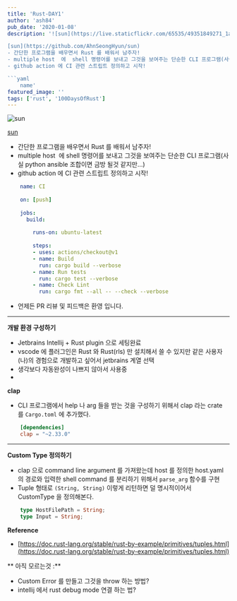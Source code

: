 ```yaml
---
title: 'Rust-DAY1'
author: 'ash84'
pub_date: '2020-01-08'
description: '![sun](https://live.staticflickr.com/65535/49351849271_1a8164bbd0_z.jpg)

[sun](https://github.com/AhnSeongHyun/sun)
- 간단한 프로그램을 배우면서 Rust 를 배워서 남주자!
- multiple host  에  shell 명령어를 보내고 그것을 보여주는 단순한 CLI 프로그램(사실 python ansible 조합이면 금방 될것 같지만...)
- github action 에 CI 관련 스트립트 정의하고 시작! 

```yaml
    name'
featured_image: ''
tags: ['rust', '100DaysOfRust']
---
```


![sun](https://live.staticflickr.com/65535/49351849271_1a8164bbd0_z.jpg)

[sun](https://github.com/AhnSeongHyun/sun)
- 간단한 프로그램을 배우면서 Rust 를 배워서 남주자!
- multiple host  에  shell 명령어를 보내고 그것을 보여주는 단순한 CLI 프로그램(사실 python ansible 조합이면 금방 될것 같지만...)
- github action 에 CI 관련 스트립트 정의하고 시작! 

```yaml
    name: CI
    
    on: [push]
    
    jobs:
      build:
    
        runs-on: ubuntu-latest
    
        steps:
        - uses: actions/checkout@v1
        - name: Build
          run: cargo build --verbose
        - name: Run tests
          run: cargo test --verbose
        - name: Check Lint
          run: cargo fmt --all -- --check --verbose
```

- 언제든 PR 리뷰 및 피드백은 환영 입니다.

---

**개발 환경 구성하기** 

- Jetbrains Intellij + Rust plugin 으로 세팅완료
- vscode 에 플러그인은 Rust 와 Rust(rls) 만 설치해서 쓸 수 있지만 같은 사용자(나)의 경험으로 개발하고 싶어서 jetbrains 계열 선택
- 생각보다 자동완성이 나쁘지 않아서 사용중
-

**clap**

- CLI 프로그램에서 help 나 arg 들을 받는 것을 구성하기 위해서 clap 라는 crate 를 `Cargo.toml` 에 추가했다.

```toml
    [dependencies]
    clap = "~2.33.0"
```

---

**Custom Type 정의하기** 

- clap 으로 command line argument 를 가져왔는데 host 를 정의한 host.yaml 의 경로와 입력한 shell command 를 분리하기 위해서 `parse_arg` 함수를 구현
- Tuple 형태로 `(String, String)` 이렇게 리턴하면 덜 명시적이어서 CustomType 을 정의해본다.

```rust
    type HostFilePath = String;
    type Input = String;
```

**Reference** 

- [https://doc.rust-lang.org/stable/rust-by-example/primitives/tuples.html](https://doc.rust-lang.org/stable/rust-by-example/primitives/tuples.html)

** 아직 모르는것 :** 

- Custom Error 를 만들고 그것을 throw 하는 방법?
- intellij 에서 rust debug mode 연결 하는 법?
